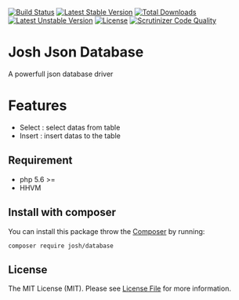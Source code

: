 [![Build Status](https://travis-ci.org/iamalirezaj/database.svg?branch=master)](https://travis-ci.org/iamalirezaj/database)
[![Latest Stable Version](https://poser.pugx.org/josh/database/v/stable)](https://packagist.org/packages/josh/database)
[![Total Downloads](https://poser.pugx.org/josh/database/downloads)](https://packagist.org/packages/josh/database)
[![Latest Unstable Version](https://poser.pugx.org/josh/database/v/unstable)](//packagist.org/packages/josh/database)
[![License](https://poser.pugx.org/josh/database/license)](https://packagist.org/packages/josh/database)
[![Scrutinizer Code Quality](https://scrutinizer-ci.com/g/iamalirezaj/database/badges/quality-score.png?b=develop)](https://scrutinizer-ci.com/g/iamalirezaj/database/?branch=develop)

# Josh Json Database
A powerfull json database driver

# Features

* Select : select datas from table
* Insert : insert datas to the table

## Requirement
* php 5.6 >=
* HHVM

## Install with composer
You can install this package throw the [Composer](http://getcomposer.org) by running:

```
composer require josh/database
```

## License
The MIT License (MIT). Please see [License File](LICENSE) for more information.
